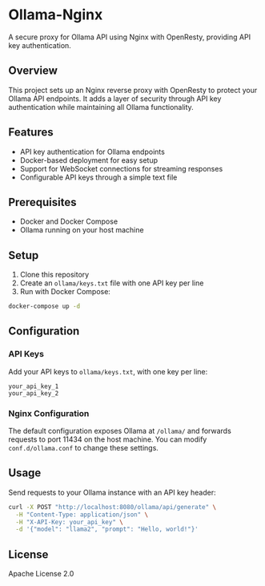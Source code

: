 # Ollama-Nginx

A secure proxy for Ollama API using Nginx with OpenResty, providing API key authentication.

## Overview

This project sets up an Nginx reverse proxy with OpenResty to protect your Ollama API endpoints. It adds a layer of security through API key authentication while maintaining all Ollama functionality.

## Features

- API key authentication for Ollama endpoints
- Docker-based deployment for easy setup
- Support for WebSocket connections for streaming responses
- Configurable API keys through a simple text file

## Prerequisites

- Docker and Docker Compose
- Ollama running on your host machine

## Setup

1. Clone this repository
2. Create an `ollama/keys.txt` file with one API key per line
3. Run with Docker Compose:

```bash
docker-compose up -d
```

## Configuration

### API Keys

Add your API keys to `ollama/keys.txt`, with one key per line:

```
your_api_key_1
your_api_key_2
```

### Nginx Configuration

The default configuration exposes Ollama at `/ollama/` and forwards requests to port 11434 on the host machine. You can modify `conf.d/ollama.conf` to change these settings.

## Usage

Send requests to your Ollama instance with an API key header:

```bash
curl -X POST "http://localhost:8080/ollama/api/generate" \
  -H "Content-Type: application/json" \
  -H "X-API-Key: your_api_key" \
  -d '{"model": "llama2", "prompt": "Hello, world!"}'
```

## License

Apache License 2.0